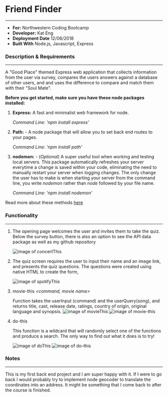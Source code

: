 # Friend Finder
---
- **For:** Northwestern Coding Bootcamp
- **Developer:** Kat Eng
- **Deployment Date** 12/06/2018
- **Built With** Node.js, Javascript, Express

### Description & Requirements
---
A "Good Place" themed Express web application that collects information from the user via survey, compares the users answers against a database of other users, and and uses the difference to compare and match them with their "Soul Mate".


**Before you get started, make sure you have these node packages installed:**
1. **Express:** A fast and minimalist web framework for node.

     *Command Line: 'npm install express'*


2. **Path:** - A node package that will allow you to set back end routes to your pages.

     *Command Line: 'npm install path'*

3. **nodemon:** - (*Optional*) A super useful tool when working and testing local servers. This package automatically refreshes your server everytime a change is saved within your code, eliminating the need to manually restart your server when logging changes. The only change the user has to make is when starting your server from the command line, you write *nodemon* rather than  *node* followed by your file name.

    *Command Line: 'npm install nodemon'*   


Read more about these methods [here](https://www.npmjs.com/)



### Functionality
--- 
1. The opening page welcomes the user and invites them to take the quiz. Below the survey button, there is also an option to see the API data package as well as my github repository

    ![image of concertThis](/app/public/images/friendfinder)

2. The quiz screen requires the user to input their name and an image link, and presents the quiz questions. The questions were created using native HTML to create the form,

    ![image of spotifyThis](/app/public/images/quiz-screen)


3. movie-this
  *<command, movie name>*

    Function takes the userInput (command) and the userQuery(song), and returns title, cast, release date, ratings, country of origin, original language and synopsis.
    ![image of movieThis](/images/movieThis.png)
    ![image of movie-this](/images/movie-this.png)


4. do-this

      *<command>*

    This function is a wildcard that will randomly select one of the functions and produce a search. The only way to find out what it does is to try!


    ![image of doThis](/images/doThis.png)
    ![image of do-this](/images/do-this.png)



### Notes
---
This is my first back end project and I am super happy with it. If I were to go back I would probably try to implement node geocoder to translate the coordinates into an address. It might be something that I come back to after the course is finished.
